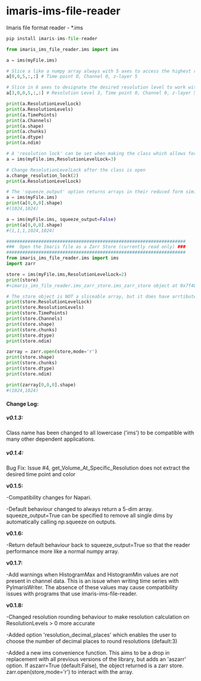 # imaris-ims-file-reader

Imaris file format reader - *.ims



```python
pip install imaris-ims-file-reader
```

```python
from imaris_ims_file_reader.ims import ims

a = ims(myFile.ims)

# Slice a like a numpy array always with 5 axes to access the highest resolution - level 0 - (t,c,z,y,x)
a[0,0,5,:,:] # Time point 0, Channel 0, z-layer 5

# Slice in 6 axes to designate the desired resolution level to work with - 0 is default and the highest resolution
a[3,0,0,5,:,:] # Resolution Level 3, Time point 0, Channel 0, z-layer 5

print(a.ResolutionLevelLock)
print(a.ResolutionLevels)
print(a.TimePoints)
print(a.Channels)
print(a.shape)
print(a.chunks)
print(a.dtype)
print(a.ndim)

# A 'resolution lock' can be set when making the class which allows for 5 axis slicing that always extracts from that resoltion level
a = ims(myFile.ims,ResolutionLevelLock=3)

# Change ResolutionLevelLock after the class is open
a.change_resolution_lock(2)
print(a.ResolutionLevelLock)

# The 'squeeze_output' option returns arrays in their reduced form similar to a numpy array.  This is True by default to maintain behavior similar to numpy; however, some applications may benefit from predictably returning a 5 axis array.  For example, napari prefers to have outputs with the same number of axes as the input.
a = ims(myFile.ims)
print(a[0,0,0].shape)
#(1024,1024)

a = ims(myFile.ims, squeeze_output=False)
print(a[0,0,0].shape)
#(1,1,1,1024,1024)

###################################################################
###  Open the Imaris file as a Zarr Store (currently read only) ###
###################################################################
from imaris_ims_file_reader.ims import ims
import zarr

store = ims(myFile.ims,ResolutionLevelLock=2)
print(store)
#<imaris_ims_file_reader.ims_zarr_store.ims_zarr_store object at 0x7f48965f9ac0>

# The store object is NOT a sliceable array, but it does have arrtibutes that describe what to expect after opening the store.
print(store.ResolutionLevelLock)
print(store.ResolutionLevels)
print(store.TimePoints)
print(store.Channels)
print(store.shape)
print(store.chunks)
print(store.dtype)
print(store.ndim)

zarray = zarr.open(store,mode='r')
print(store.shape)
print(store.chunks)
print(store.dtype)
print(store.ndim)

print(zarray[0,0,0].shape)
#(1024,1024)
```



#### Change Log:

##### v0.1.3:  

Class name has been changed to all lowercase ('ims') to be compatible with many other dependent applications.

##### v0.1.4:  

Bug Fix:  Issue #4, get_Volume_At_Specific_Resolution does not extract the desired time point and color

**v0.1.5:**

-Compatibility changes for Napari.  

-Default behaviour changed to always return a 5-dim array.  squeeze_output=True can be specified to remove all single dims by automatically calling np.squeeze on outputs.

**v0.1.6:**

-Return default behaviour back to squeeze_output=True so that the reader performance more like a normal numpy array.

**v0.1.7:**

-Add warnings when HistogramMax and HistogramMin values are not present in channel data.  This is an issue when writing time series with PyImarisWriter.  The absence of these values may cause compatibility issues with programs that use imaris-ims-file-reader.

**v0.1.8:**

-Changed resolution rounding behaviour to make resolution calculation on ResolutionLevels > 0 more accurate

-Added option 'resolution_decimal_places' which enables the user to choose the number of decimal places to round resolutions (default:3)

-Added a new ims convenience function.  This aims to be a drop in replacement with all previous versions of the library, but adds an 'aszarr' option.  If aszarr=True (default:False), the object returned is a zarr store.  zarr.open(store,mode='r') to interact with the array.
